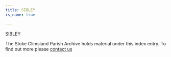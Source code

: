 ```yaml
---
title: SIBLEY
is_name: true

---
```


SIBLEY


The Stoke Climsland Parish Archive holds material under this index entry. To find out more please [contact us](/contact/)
